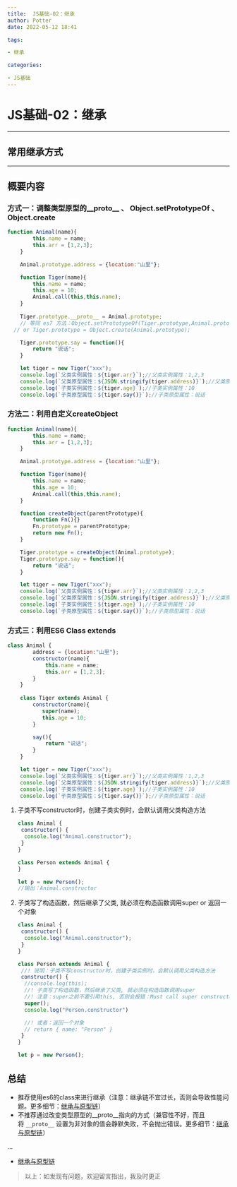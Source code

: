 ```yaml
---
title:  JS基础-02：继承
author: Potter
date: 2022-05-12 18:41

tags:

- 继承

categories:

- JS基础
---
```


# JS基础-02：继承


---
## 常用继承方式
---

## 概要内容


### 方式一：调整类型原型的\_\_proto\_\_ 、 Object.setPrototypeOf 、Object.create

```jsx
function Animal(name){
        this.name = name;
        this.arr = [1,2,3];
    }

    Animal.prototype.address = {location:"山里"};

    function Tiger(name){
        this.name = name;
        this.age = 10;
        Animal.call(this,this.name);
    }
  
    Tiger.prototype.__proto__ = Animal.prototype; 
    // 等同 es7 方法：Object.setPrototypeOf(Tiger.prototype,Animal.prototype);
  // or Tiger.prototype = Object.create(Animal.prototype);

    Tiger.prototype.say = function(){
        return "说话";
    }

    let tiger = new Tiger("xxx");
    console.log(`父类实例属性：${tiger.arr}`);//父类实例属性：1,2,3
    console.log(`父类原型属性：${JSON.stringify(tiger.address)}`);//父类原型属性：{"location":"山里"}
    console.log(`子类实例属性：${tiger.age}`);//子类实例属性：10
    console.log(`子类原型属性：${tiger.say()}`);//子类原型属性：说话
```

### 方法二：利用自定义createObject

```jsx
function Animal(name){
        this.name = name;
        this.arr = [1,2,3];
    }

    Animal.prototype.address = {location:"山里"};

    function Tiger(name){
        this.name = name;
        this.age = 10;
        Animal.call(this,this.name);
    }

    function createObject(parentPrototype){
        function Fn(){}
        Fn.prototype = parentPrototype;
        return new Fn();
    }

    Tiger.prototype = createObject(Animal.prototype);
    Tiger.prototype.say = function(){
        return "说话";
    }

    let tiger = new Tiger("xxx");
    console.log(`父类实例属性：${tiger.arr}`);//父类实例属性：1,2,3
    console.log(`父类原型属性：${JSON.stringify(tiger.address)}`);//父类原型属性：{"location":"山里"}
    console.log(`子类实例属性：${tiger.age}`);//子类实例属性：10
    console.log(`子类原型属性：${tiger.say()}`);//子类原型属性：说话
```

### 方式三：利用ES6 Class extends

```jsx
class Animal {
        address = {location:"山里"};
        constructor(name){
            this.name = name;
            this.arr = [1,2,3];
        }
    }
    
    class Tiger extends Animal {
        constructor(name){
           super(name);
           this.age = 10;
        }

        say(){
            return "说话";
        }
    }

    let tiger = new Tiger("xxx");
    console.log(`父类实例属性：${tiger.arr}`);//父类实例属性：1,2,3
    console.log(`父类原型属性：${JSON.stringify(tiger.address)}`);//父类原型属性：{"location":"山里"}
    console.log(`子类实例属性：${tiger.age}`);//子类实例属性：10
    console.log(`子类原型属性：${tiger.say()}`);//子类原型属性：说话
```

1. 子类不写constructor时，创建子类实例时，会默认调用父类构造方法

   ```jsx
   class Animal {
    constructor() {
     console.log("Animal.constructor");
    }
   }

   class Person extends Animal {
   }

   let p = new Person();
   //输出：Animal.constructor
   ```

2. 子类写了构造函数，然后继承了父类, 就必须在构造函数调用super or 返回一个对象

   ```jsx
   class Animal {
    constructor() {
     console.log("Animal.constructor");
    }
   }

   class Person extends Animal {
    //! 说明：子类不写constructor时，创建子类实例时，会默认调用父类构造方法
    constructor() {
     //console.log(this);
     //! 子类写了构造函数，然后继承了父类, 就必须在构造函数调用super 
     //! 注意：super之前不要引用this, 否则会报错：Must call super constructor in derived class before accessing 'this' or returning from derived constructor
     super();
     console.log("Person.constructor")

     //! 或者：返回一个对象
     // return { name: "Person" }
    }
   }

   let p = new Person();
   ```

## 总结

- 推荐使用es6的class来进行继承（注意：继承链不宜过长，否则会导致性能问题。更多细节：[继承与原型链](https://developer.mozilla.org/zh-CN/docs/Web/JavaScript/Inheritance_and_the_prototype_chain)）
- 不推荐通过改变类型原型的\_\_proto\_\_指向的方式（兼容性不好，而且将 `__proto__` 设置为非对象的值会静默失败，不会抛出错误。更多细节：[继承与原型链](https://developer.mozilla.org/zh-CN/docs/Web/JavaScript/Inheritance_and_the_prototype_chain)）

...

- [继承与原型链](https://developer.mozilla.org/zh-CN/docs/Web/JavaScript/Inheritance_and_the_prototype_chain)

> 以上：如发现有问题，欢迎留言指出，我及时更正
